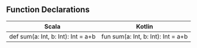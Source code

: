 
## Function Declarations

| Scala | Kotlin |
|-------|--------|
| def sum(a: Int, b: Int): Int = a+b |  fun sum(a: Int, b: Int): Int = a+b  |